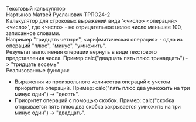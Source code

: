 Текстовый калькулятор <br>
Нартынов Матвей Русланович ТРПО24-2 <br>
Калькулятор для строковых выражений вида '<число> <операция> <число>', где <число> - не отрицательное целое число меньшее 100, записанное словами. <br>
Например "тридцать четыре", <арифмитическая операция> - одна из операций "плюс", "минус", "умножить". <br>
Результат выполнения операции вернуть в виде текстового представления числа. Пример calc("двадцать пять плюс тринадцать") -> "тридцать восемь" <br>
Реализованные функции: <br>
- Выражения из произвольного количества операций с учетом приоритета операций. Пример: calc("пять плюс два умножить на три минус один") -> "десять".
- Приоритет операций с помощью скобок. Пример: calc("скобка открывается пять плюс два скобка закрывается умножить на три минус один") -> "двадцать". 
